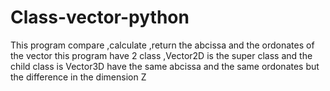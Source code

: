 # Class-vector-python
This program compare ,calculate ,return the abcissa and the ordonates of the vector this program have 2 class ,Vector2D is the super class and the child class is Vector3D have the same abcissa and the same ordonates but the difference in the dimension Z 
